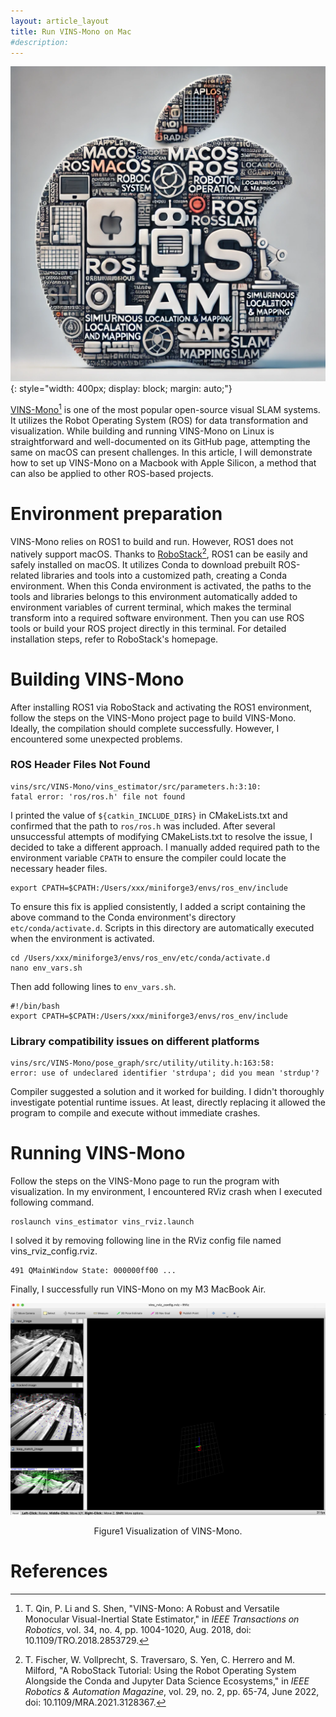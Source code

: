 ```yaml
---
layout: article_layout
title: Run VINS-Mono on Mac
#description:
---
```


![Figure 0](../images/2.Run_VINS-Mono_On_Mac/fig0.png){: style="width: 400px; display: block; margin: auto;"}

[VINS-Mono](https://github.com/HKUST-Aerial-Robotics/VINS-Mono)[^1] is one of the most popular open-source visual SLAM systems. It utilizes the Robot Operating System (ROS) for data transformation and visualization. While building and running VINS-Mono on Linux is straightforward and well-documented on its GitHub page, attempting the same on macOS can present challenges. In this article, I will demonstrate how to set up VINS-Mono on a Macbook with Apple Silicon, a method that can also be applied to other ROS-based projects.

# Environment preparation
VINS-Mono relies on ROS1 to build and run. However, ROS1 does not natively support macOS. Thanks to [RoboStack](https://robostack.github.io/index.html)[^2], ROS1 can be easily and safely installed on macOS. It utilizes Conda to download prebuilt ROS-related libraries and tools into a customized path, creating a Conda environment. When this Conda environment is activated, the paths to the tools and libraries belongs to this environment automatically added to environment variables of current terminal, which makes the terminal transform into a required software environment. Then you can use ROS tools or build your ROS project directly in this terminal. For detailed installation steps, refer to RoboStack's homepage.

# Building VINS-Mono
After installing ROS1 via RoboStack and activating the ROS1 environment,
follow the steps on the VINS-Mono project page to build VINS-Mono. Ideally, the compilation should complete successfully. However, I encountered some unexpected problems.

### ROS Header Files Not Found
```
vins/src/VINS-Mono/vins_estimator/src/parameters.h:3:10:
fatal error: 'ros/ros.h' file not found
```
I printed the value of `${catkin_INCLUDE_DIRS}` in CMakeLists.txt and confirmed that the path to `ros/ros.h` was included. After several unsuccessful attempts of modifying CMakeLists.txt to resolve the issue, I decided to take a different approach. I manually added required path to the environment variable `CPATH` to ensure the compiler could locate the necessary header files.
```
export CPATH=$CPATH:/Users/xxx/miniforge3/envs/ros_env/include
```
To ensure this fix is applied consistently, I added a script containing the above command to the Conda environment's directory `etc/conda/activate.d`. Scripts in this directory are automatically executed when the environment is activated.
```
cd /Users/xxx/miniforge3/envs/ros_env/etc/conda/activate.d
nano env_vars.sh
```
Then add following lines to `env_vars.sh`.
```
#!/bin/bash
export CPATH=$CPATH:/Users/xxx/miniforge3/envs/ros_env/include
```

### Library compatibility issues on different platforms
```
vins/src/VINS-Mono/pose_graph/src/utility/utility.h:163:58:
error: use of undeclared identifier 'strdupa'; did you mean 'strdup'?
```
Compiler suggested a solution and it worked for building. I didn't thoroughly investigate potential runtime issues. At least, directly replacing it allowed the program to compile and execute without immediate crashes.

# Running VINS-Mono
Follow the steps on the VINS-Mono page to run the program with visualization. In my environment, I encountered RViz crash when I executed following command.
```
roslaunch vins_estimator vins_rviz.launch
```
I solved it by removing following line in the RViz config file named vins_rviz_config.rviz.
```
491 QMainWindow State: 000000ff00 ...
```

Finally, I successfully run VINS-Mono on my M3 MacBook Air.

![Figure 1](../images/2.Run_VINS-Mono_On_Mac/fig1.png)
<center>Figure1 Visualization of VINS-Mono.</center>

# References
[^1]: T. Qin, P. Li and S. Shen, "VINS-Mono: A Robust and Versatile Monocular Visual-Inertial State Estimator," in *IEEE Transactions on Robotics*, vol. 34, no. 4, pp. 1004-1020, Aug. 2018, doi: 10.1109/TRO.2018.2853729.
[^2]: T. Fischer, W. Vollprecht, S. Traversaro, S. Yen, C. Herrero and M. Milford, "A RoboStack Tutorial: Using the Robot Operating System Alongside the Conda and Jupyter Data Science Ecosystems," in *IEEE Robotics & Automation Magazine*, vol. 29, no. 2, pp. 65-74, June 2022, doi: 10.1109/MRA.2021.3128367.
